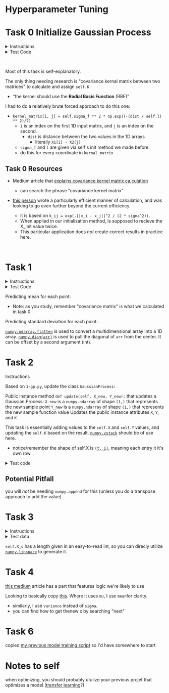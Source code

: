 # Hyperparameter Tuning

# Task 0 Initialize Gaussian Process

<details>
    <summary>Instructions</summary>
    Create the class GaussianProcess that represents a noiseless 1D Gaussian process:

Class constructor: `def __init__(self, X_init, Y_init, l=1, sigma_f=1):`

`X_init` is a numpy.ndarray of shape `(t, 1)` representing the inputs already sampled with the black-box function
`Y_init` is a numpy.ndarray of shape `(t, 1)` representing the outputs of the black-box function for each input in `X_init`
`t` is the number of initial samples
`l` is the length parameter for the kernel
`sigma_f` is the standard deviation given to the output of the black-box function
Sets the public instance attributes `X`, `Y`, `l`, and `sigma_f` corresponding to the respective constructor inputs
Sets the public instance attribute `K`, representing the current covariance kernel matrix for the Gaussian process
Public instance method `def kernel(self, X1, X2):` that calculates the covariance kernel matrix between two matrices:

`X1` is a `numpy.ndarray` of shape `(m, 1)`
`X2` is a `numpy.ndarray` of shape `(n, 1)`
the kernel should use the Radial Basis Function (RBF)
`Returns`: the covariance kernel matrix as a `numpy.ndarray` of shape `(m, n)`
</details>

<details>
    <summary>Test Code</summary>

```

root@alexa-ml2-1:~/hyperparameter_opt# cat 0-main.py
#!/usr/bin/env python3

GP = __import__('0-gp').GaussianProcess
import numpy as np


def f(x):
    """our 'black box' function"""
    return np.sin(5*x) + 2*np.sin(-2*x)

if __name__ == '__main__':
    np.random.seed(0)
    X_init = np.random.uniform(-np.pi, 2*np.pi, (2, 1))
    Y_init = f(X_init)

    gp = GP(X_init, Y_init, l=0.6, sigma_f=2)
    print(gp.X is X_init)
    print(gp.Y is Y_init)
    print(gp.l)
    print(gp.sigma_f)
    print(gp.K.shape, gp.K)
    print(np.allclose(gp.kernel(X_init, X_init), gp.K))
root@alexa-ml2-1:~/hyperparameter_opt# ./0-main.py
True
True
0.6
2
(2, 2) [[4.         0.13150595]
 [0.13150595 4.        ]]
True
root@alexa-ml2-1:~/hyperparameter_opt#

```
</details>

&nbsp;

Most of this task is self-explanatory.

The only thing needing research is "covariance kernal matrix between two matrices" to calculate and assign `self.K`

* "the kernel should use the **Radial Basis Function** (RBF)"

I had to do a relatively brute forced approach to do this one:

* `kernel_matrix[i, j] = self.sigma_f ** 2 * np.exp((-(dist / self.l) ** 2)/2)`
  * `i` is an index on the first 1D input matrix, and `j` is an index on the second.
    * `dist` is distance between the two values in the 1D arrays
      * literally `X1[i] - X2[j]`
  * `sigma_f` and `l` are given via self's init method we made before.
  * do this for every coordinate in `kernal_matrix`

## Task 0 Resources

* Medium article that [explains covariance kernel matrix ca;culation](https://towardsdatascience.com/gaussian-process-models-7ebce1feb83d)
  * can search the phrase "covariance kernel matrix"

* [this person](https://stackoverflow.com/questions/59893922/gaussian-kernel-performance) wrote a particularly efficient manner of calculation, and was looking to go even further beyond the current efficiency.
  * it is based on `k_ij = exp(-||x_i - x_j||^2 / (2 * sigma^2))`.
  * When applied in our initialization method, is supposed to recieve the X_init value twice.
  * This particular application does *not* create correct results in practice here.

&nbsp;


# Task 1

<details>
    <summary>Instructions</summary>
    Based on `0-gp.py`, update the class `GaussianProcess`:

Public instance method `def predict(self, X_s):` that predicts the mean and standard deviation of points in a Gaussian process:
`X_s` is a numpy.ndarray of shape `(s, 1)` containing all of the points whose mean and standard deviation should be calculated
`s` is the number of sample points
`Returns`: `mu`, `sigma`
`mu` is a `numpy.ndarray` of shape `(s,)` containing the mean for each point in `X_s`, respectively
`sigma` is a `numpy.ndarray` of shape `(s,)` containing the variance for each point in `X_s`, respectively
</details>

<details>
    <summary>Test Code</summary>

```
root@alexa-ml2-1:~/hyperparameter_opt# cat 1-main.py
#!/usr/bin/env python3

GP = __import__('1-gp').GaussianProcess
import numpy as np


def f(x):
    """our 'black box' function"""
    return np.sin(5*x) + 2*np.sin(-2*x)

if __name__ == '__main__':
    np.random.seed(0)
    X_init = np.random.uniform(-np.pi, 2*np.pi, (2, 1))
    Y_init = f(X_init)

    gp = GP(X_init, Y_init, l=0.6, sigma_f=2)
    X_s = np.random.uniform(-np.pi, 2*np.pi, (10, 1))
    mu, sig = gp.predict(X_s)
    print(mu.shape, mu)
    print(sig.shape, sig)
root@alexa-ml2-1:~/hyperparameter_opt# ./1-main.py
(10,) [ 0.20148983  0.93469135  0.14512328 -0.99831012  0.21779183 -0.05063668
 -0.00116747  0.03434981 -1.15092063  0.9221554 ]
(10,) [1.90890408 0.01512125 3.91606789 2.42958747 3.81083574 3.99817545
 3.99999903 3.9953012  3.05639472 0.37179608]
root@alexa-ml2-1:~/hyperparameter_opt#

```
</details>

Predicting mean for each point:
* Note: as you study, remember "covariance matrix" is what we calculated in task 0

Predicting standard deviation for each point:

[`numpy.ndarray.flatten`](https://numpy.org/doc/stable/reference/generated/numpy.ndarray.flatten.html) is used to convert a multidimensional array into a 1D array.
[`numpy.diag(arr)`](https://numpy.org/doc/stable/reference/generated/numpy.diag.html) is used to pull the diagonal of `arr` from the center. It can be offset by a second argument (int).

# Task 2

<detials>
    <summary>Instructions</summary>

Based on `1-gp.py`, update the class `GaussianProcess`:

Public instance method `def update(self, X_new, Y_new):` that updates a Gaussian Process:
`X_new` is a `numpy.ndarray` of shape `(1,)` that represents the new sample point
`Y_new` is a `numpy.ndarray` of shape `(1,)` that represents the new sample function value
Updates the public instance attributes `X`, `Y`, and `K`


</detials>

This task is essentially adding values to the `self.X` and `self.Y` values, and updating the `self.K` based on the result. [`numpy.vstack`](https://numpy.org/doc/stable/reference/generated/numpy.vstack.html) should be of use here.
* notice/remember the shape of self.X is [`(t, 1)`](#task-0-initialize-gaussian-process), meaning each entry it it's own row

<details>
    <summary>Test code</summary>

```

root@alexa-ml2-1:~/hyperparameter_opt# cat 2-main.py
#!/usr/bin/env python3

GP = __import__('2-gp').GaussianProcess
import numpy as np


def f(x):
    """our 'black box' function"""
    return np.sin(5*x) + 2*np.sin(-2*x)

if __name__ == '__main__':
    np.random.seed(0)
    X_init = np.random.uniform(-np.pi, 2*np.pi, (2, 1))
    Y_init = f(X_init)

    gp = GP(X_init, Y_init, l=0.6, sigma_f=2)
    X_new = np.random.uniform(-np.pi, 2*np.pi, 1)
    print('X_new:', X_new)
    Y_new = f(X_new)
    print('Y_new:', Y_new)
    gp.update(X_new, Y_new)
    print(gp.X.shape, gp.X)
    print(gp.Y.shape, gp.Y)
    print(gp.K.shape, gp.K)
root@alexa-ml2-1:~/hyperparameter_opt# ./2-main.py
X_new: [2.53931833]
Y_new: [1.99720866]
(3, 1) [[2.03085276]
 [3.59890832]
 [2.53931833]]
(3, 1) [[ 0.92485357]
 [-2.33925576]
 [ 1.99720866]]
(3, 3) [[4.         0.13150595 2.79327536]
 [0.13150595 4.         0.84109203]
 [2.79327536 0.84109203 4.        ]]
root@alexa-ml2-1:~/hyperparameter_opt#

```
</details>

## Potential Pitfall

you will *not* be needing `numpy.append` for this (unless you do a transpose approach to add the value)

# Task 3

<details>
    <summary>Instructions</summary>

Create the class BayesianOptimization that performs Bayesian optimization on a noiseless 1D Gaussian process:

Class constructor `def __init__(self, f, X_init, Y_init, bounds, ac_samples, l=1, sigma_f=1, xsi=0.01, minimize=True):`

* `f` is the black-box function to be optimized

* `X_init` is a `numpy.ndarray` of shape `(t, 1)` representing the inputs already sampled with the black-box function

* `Y_init` is a `numpy.ndarray` of shape `(t, 1)` representing the outputs of the black-box function for each input in `X_init`
t is the number of initial samples

* `bounds` is a tuple of `(min, max)` representing the bounds of the space in which to look for the optimal point

* `ac_samples` is the number of samples that should be analyzed during acquisition

* `l` is the length parameter for the kernel

* `sigma_f` is the standard deviation given to the output of the black-box function

* `xsi` is the exploration-exploitation factor for acquisition

* `minimize` is a `bool` determining whether optimization should be performed for minimization (`True`) or maximization (`False`)

Sets the following public instance attributes:

* `f`: the black-box function

* `gp`: an instance of the class `GaussianProcess`

* `X_s`: a numpy.ndarray of shape `(ac_samples, 1)` containing all acquisition sample points, evenly spaced between `min` and `max`

* `xsi`: the exploration-exploitation factor

* `minimize`: a `bool` for minimization versus maximization

You may use `GP = __import__('2-gp').GaussianProcess`

</details>


<details>
    <summary>Test data</summary>

```

root@alexa-ml2-1:~/hyperparameter_opt# cat 3-main.py 
#!/usr/bin/env python3

GP = __import__('2-gp').GaussianProcess
BO = __import__('3-bayes_opt').BayesianOptimization
import matplotlib.pyplot as plt
import numpy as np


def f(x):
    """our 'black box' function"""
    return np.sin(5*x) + 2*np.sin(-2*x)

if __name__ == '__main__':
    np.random.seed(0)
    X_init = np.random.uniform(-np.pi, 2*np.pi, (2, 1))
    Y_init = f(X_init)

    bo = BO(f, X_init, Y_init, (-np.pi, 2*np.pi), 50, l=2, sigma_f=3, xsi=0.05)
    print(bo.f is f)
    print(type(bo.gp) is GP)
    print(bo.gp.X is X_init)
    print(bo.gp.Y is Y_init)
    print(bo.gp.l)
    print(bo.gp.sigma_f)
    print(bo.X_s.shape, bo.X_s)
    print(bo.xsi)
    print(bo.minimize)
root@alexa-ml2-1:~/hyperparameter_opt# ./3-main.py 
True
True
True
True
2
3
(50, 1) [[-3.14159265]
 [-2.94925025]
 [-2.75690784]
 [-2.56456543]
 [-2.37222302]
 [-2.17988062]
 [-1.98753821]
 [-1.7951958 ]
 [-1.60285339]
 [-1.41051099]
 [-1.21816858]
 [-1.02582617]
 [-0.83348377]
 [-0.64114136]
 [-0.44879895]
 [-0.25645654]
 [-0.06411414]
 [ 0.12822827]
 [ 0.32057068]
 [ 0.51291309]
 [ 0.70525549]
 [ 0.8975979 ]
 [ 1.08994031]
 [ 1.28228272]
 [ 1.47462512]
 [ 1.66696753]
 [ 1.85930994]
 [ 2.05165235]
 [ 2.24399475]
 [ 2.43633716]
 [ 2.62867957]
 [ 2.82102197]
 [ 3.01336438]
 [ 3.20570679]
 [ 3.3980492 ]
 [ 3.5903916 ]
 [ 3.78273401]
 [ 3.97507642]
 [ 4.16741883]
 [ 4.35976123]
 [ 4.55210364]
 [ 4.74444605]
 [ 4.93678846]
 [ 5.12913086]
 [ 5.32147327]
 [ 5.51381568]
 [ 5.70615809]
 [ 5.89850049]
 [ 6.0908429 ]
 [ 6.28318531]]
0.05
True
root@alexa-ml2-1:~/hyperparameter_opt#


```

</details>

`self.X_s` has a length given in an easy-to-read int, so you can direcly utilize [`numpy.linspace`](https://numpy.org/doc/stable/reference/generated/numpy.linspace.html) to generate it.

# Task 4

[this medium](https://medium.com/@okanyenigun/step-by-step-guide-to-bayesian-optimization-a-python-based-approach-3558985c6818) article has a part that features logic we're likely to use

Looking to basically copy [this](https://krasserm.github.io/2018/03/21/bayesian-optimization/). Where it uses `mu`, I use `mean`for clarity.
* similarly, I use `variance` instead of `sigma`.
* you can find how to get thenew x by searching "next"


# Task 6

copied [my previous model training script](https://github.com/Jabulani-N/atlas-machine_learning/blob/main/supervised_learning/transfer_learning/0-transfer%20-%20with%20lamda%20layer.py) so I'd have somewhere to start


# Notes to self

when optimizing, you should probably utulize your previous projet that optimizes a model ([transfer learning](https://github.com/Jabulani-N/atlas-machine_learning/tree/main/supervised_learning/transfer_learning)?)